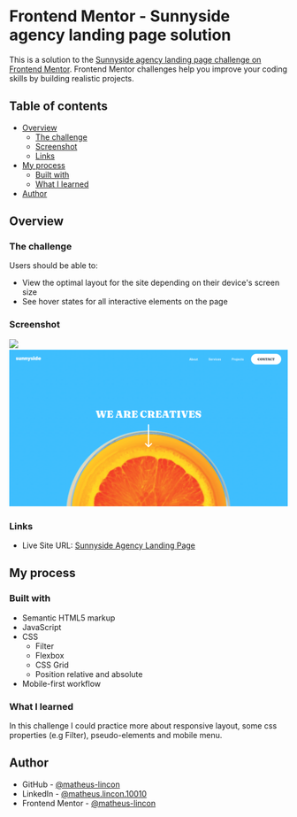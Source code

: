 # Frontend Mentor - Sunnyside agency landing page solution

This is a solution to the [Sunnyside agency landing page challenge on Frontend Mentor](https://www.frontendmentor.io/challenges/sunnyside-agency-landing-page-7yVs3B6ef). Frontend Mentor challenges help you improve your coding skills by building realistic projects.

## Table of contents

- [Overview](#overview)
  - [The challenge](#the-challenge)
  - [Screenshot](#screenshot)
  - [Links](#links)
- [My process](#my-process)
  - [Built with](#built-with)
  - [What I learned](#what-i-learned)
- [Author](#author)

## Overview

### The challenge

Users should be able to:

- View the optimal layout for the site depending on their device's screen size
- See hover states for all interactive elements on the page

### Screenshot

<img src="./screenshots/mobile.png" width="375px">
<img src="./screenshots/desktop.png" min-width="375px">

### Links

- Live Site URL: [Sunnyside Agency Landing Page](https://matheus-lincon.github.io/sunnyside-landing-page)

## My process

### Built with

- Semantic HTML5 markup
- JavaScript
- CSS
  - Filter
  - Flexbox
  - CSS Grid
  - Position relative and absolute
- Mobile-first workflow

### What I learned

In this challenge I could practice more about responsive layout, some css properties (e.g Filter), pseudo-elements and mobile menu.

## Author

- GitHub - [@matheus-lincon](https://www.github.com/matheus-lincon)
- LinkedIn - [@matheus.lincon.10010](https://www.linkedin.com/in/matheus-lincon-10010)
- Frontend Mentor - [@matheus-lincon](https://www.frontendmentor.io/profile/matheus-lincon)
